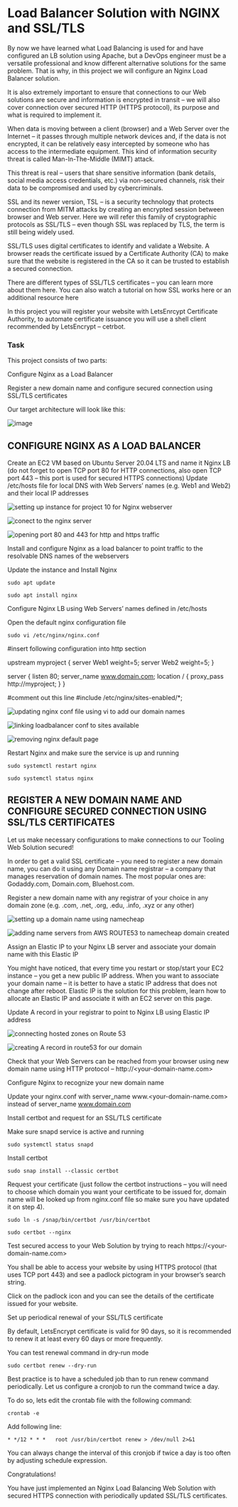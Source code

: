 # Load Balancer Solution with NGINX and SSL/TLS

By now we have learned what Load Balancing is used for and have configured an LB solution using Apache, but a DevOps engineer must be a versatile professional and know different alternative solutions for the same problem. That is why, in this project we will configure an Nginx Load Balancer solution.

It is also extremely important to ensure that connections to our Web solutions are secure and information is encrypted in transit – we will also cover connection over secured HTTP (HTTPS protocol), its purpose and what is required to implement it.

When data is moving between a client (browser) and a Web Server over the Internet – it passes through multiple network devices and, if the data is not encrypted, it can be relatively easy intercepted by someone who has access to the intermediate equipment. This kind of information security threat is called Man-In-The-Middle (MIMT) attack.

This threat is real – users that share sensitive information (bank details, social media access credentials, etc.) via non-secured channels, risk their data to be compromised and used by cybercriminals.

SSL and its newer version, TSL – is a security technology that protects connection from MITM attacks by creating an encrypted session between browser and Web server. Here we will refer this family of cryptographic protocols as SSL/TLS – even though SSL was replaced by TLS, the term is still being widely used.

SSL/TLS uses digital certificates to identify and validate a Website. A browser reads the certificate issued by a Certificate Authority (CA) to make sure that the website is registered in the CA so it can be trusted to establish a secured connection.

There are different types of SSL/TLS certificates – you can learn more about them here. You can also watch a tutorial on how SSL works here or an additional resource here

In this project you will register your website with LetsEnrcypt Certificate Authority, to automate certificate issuance you will use a shell client recommended by LetsEncrypt – cetrbot.


### Task

This project consists of two parts:

Configure Nginx as a Load Balancer

Register a new domain name and configure secured connection using SSL/TLS certificates

Our target architecture will look like this:

![image](https://github.com/Sakirat/Project_Based_Learning/assets/110112922/f1965df6-b724-4642-b58c-1dc2c2bd9793)


## CONFIGURE NGINX AS A LOAD BALANCER

Create an EC2 VM based on Ubuntu Server 20.04 LTS and name it Nginx LB (do not forget to open TCP port 80 for HTTP connections, also open TCP port 443 – this port is used for secured HTTPS connections)
Update /etc/hosts file for local DNS with Web Servers’ names (e.g. Web1 and Web2) and their local IP addresses

![setting up instance for project 10 for Nginx webserver](https://github.com/Sakirat/Project_Based_Learning/assets/110112922/764ff631-4b12-430d-9ee5-abe9db93bde5)

![conect to the nginx server](https://github.com/Sakirat/Project_Based_Learning/assets/110112922/c40c344e-0f17-4f58-a7e4-2cf5d34d79b7)

![opening port 80 and 443 for http and https traffic](https://github.com/Sakirat/Project_Based_Learning/assets/110112922/b300b7ed-21df-4fb5-a5d3-8a7adf5ef7e9)


Install and configure Nginx as a load balancer to point traffic to the resolvable DNS names of the webservers

Update the instance and Install Nginx

`sudo apt update`

`sudo apt install nginx`

Configure Nginx LB using Web Servers’ names defined in /etc/hosts

Open the default nginx configuration file

`sudo vi /etc/nginx/nginx.conf`

#insert following configuration into http section

 upstream myproject {
    server Web1 weight=5;
    server Web2 weight=5;
  }

server {
    listen 80;
    server_name www.domain.com;
    location / {
      proxy_pass http://myproject;
    }
  }

#comment out this line
#include /etc/nginx/sites-enabled/*;

![updating nginx conf file using vi to add our domain names](https://github.com/Sakirat/Project_Based_Learning/assets/110112922/ad1a3d8a-8e93-492d-bcb5-3f5ef6c13371)

![linking loadbalancer conf to sites available](https://github.com/Sakirat/Project_Based_Learning/assets/110112922/7a155225-291e-4b00-92d2-a592393be873)

![removing nginx default page](https://github.com/Sakirat/Project_Based_Learning/assets/110112922/11bd7151-c81c-4820-8883-764a58f51c2c)


Restart Nginx and make sure the service is up and running

`sudo systemctl restart nginx`

`sudo systemctl status nginx`

## REGISTER A NEW DOMAIN NAME AND CONFIGURE SECURED CONNECTION USING SSL/TLS CERTIFICATES

Let us make necessary configurations to make connections to our Tooling Web Solution secured!

In order to get a valid SSL certificate – you need to register a new domain name, you can do it using any Domain name registrar – a company that manages reservation of domain names. The most popular ones are: Godaddy.com, Domain.com, Bluehost.com.

Register a new domain name with any registrar of your choice in any domain zone (e.g. .com, .net, .org, .edu, .info, .xyz or any other)

![setting up a domain name using namecheap](https://github.com/Sakirat/Project_Based_Learning/assets/110112922/ad3da26f-dce0-4358-8948-ae22bf495ead)

![adding name servers from AWS ROUTE53 to namecheap domain created](https://github.com/Sakirat/Project_Based_Learning/assets/110112922/a3a96eae-e2bd-45d3-b254-cb4bd1bc87b0)

Assign an Elastic IP to your Nginx LB server and associate your domain name with this Elastic IP

You might have noticed, that every time you restart or stop/start your EC2 instance – you get a new public IP address. When you want to associate your domain name – it is better to have a static IP address that does not change after reboot. Elastic IP is the solution for this problem, learn how to allocate an Elastic IP and associate it with an EC2 server on this page.

Update A record in your registrar to point to Nginx LB using Elastic IP address

![connecting hosted zones on Route 53](https://github.com/Sakirat/Project_Based_Learning/assets/110112922/6264762b-a045-4080-a977-fac82ce9ee28)

![creating A record in route53 for our domain](https://github.com/Sakirat/Project_Based_Learning/assets/110112922/7deb6d84-a756-4211-9150-58e5d464aa4d)

Check that your Web Servers can be reached from your browser using new domain name using HTTP protocol – http://<your-domain-name.com>

Configure Nginx to recognize your new domain name

Update your nginx.conf with server_name www.<your-domain-name.com> instead of server_name www.domain.com

Install certbot and request for an SSL/TLS certificate

Make sure snapd service is active and running

`sudo systemctl status snapd`

Install certbot

`sudo snap install --classic certbot`

Request your certificate (just follow the certbot instructions – you will need to choose which domain you want your certificate to be issued for, domain name will be looked up from nginx.conf file so make sure you have updated it on step 4).

`sudo ln -s /snap/bin/certbot /usr/bin/certbot`

`sudo certbot --nginx`

Test secured access to your Web Solution by trying to reach https://<your-domain-name.com>

You shall be able to access your website by using HTTPS protocol (that uses TCP port 443) and see a padlock pictogram in your browser’s search string.

Click on the padlock icon and you can see the details of the certificate issued for your website.  

Set up periodical renewal of your SSL/TLS certificate

By default, LetsEncrypt certificate is valid for 90 days, so it is recommended to renew it at least every 60 days or more frequently.

You can test renewal command in dry-run mode

`sudo certbot renew --dry-run`

Best practice is to have a scheduled job than to run renew command periodically. Let us configure a cronjob to run the command twice a day.

To do so, lets edit the crontab file with the following command:

`crontab -e`

Add following line:

`* */12 * * *   root /usr/bin/certbot renew > /dev/null 2>&1`

You can always change the interval of this cronjob if twice a day is too often by adjusting schedule expression.

Congratulations!

You have just implemented an Nginx Load Balancing Web Solution with secured HTTPS connection with periodically updated SSL/TLS certificates.


